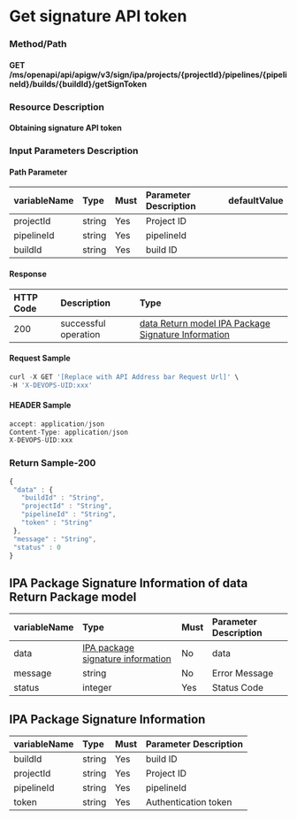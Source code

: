  # Get signature API token 

 ### Method/Path 

 #### GET  /ms/openapi/api/apigw/v3/sign/ipa/projects/{projectId}/pipelines/{pipelineId}/builds/{buildId}/getSignToken 

 ### Resource Description 

 #### Obtaining signature API token 

 ### Input Parameters Description 

 #### Path Parameter 

 | variableName| Type| Must| Parameter Description| defaultValue| 
 | :--- | :--- | :--- | :--- | :--- | 
 | projectId | string |Yes| Project ID|| 
 | pipelineId | string |Yes| pipelineId|| 
 | buildId | string |Yes| build ID|| 

 #### Response 

 | HTTP Code| Description| Type| 
 | :--- | :--- | :--- | 
 | 200 | successful operation |[data Return model IPA Package Signature Information](get-the-signature-interface-token.md)| 

 #### Request Sample 

 ```javascript 
 curl -X GET '[Replace with API Address bar Request Url]' \ 
 -H 'X-DEVOPS-UID:xxx' 
 ``` 

 #### HEADER Sample 

 ```javascript 
 accept: application/json 
 Content-Type: application/json 
 X-DEVOPS-UID:xxx 
 ``` 

 ### Return Sample-200 

 ```javascript 
 { 
  "data" : { 
    "buildId" : "String", 
    "projectId" : "String", 
    "pipelineId" : "String", 
    "token" : "String" 
  }, 
  "message" : "String", 
  "status" : 0 
 } 
 ``` 

 ## IPA Package Signature Information of data Return Package model 

 | variableName| Type| Must| Parameter Description| 
 | :--- | :--- | :--- | :--- | 
 | data |[IPA package signature information](get-the-signature-interface-token.md)| No| data| 
 | message | string |No| Error Message| 
 | status | integer |Yes| Status Code| 

 ## IPA Package Signature Information 

 | variableName| Type| Must| Parameter Description| 
 | :--- | :--- | :--- | :--- | 
 | buildId | string |Yes| build ID| 
 | projectId | string |Yes| Project ID| 
 | pipelineId | string |Yes| pipelineId| 
 | token | string |Yes| Authentication token| 
